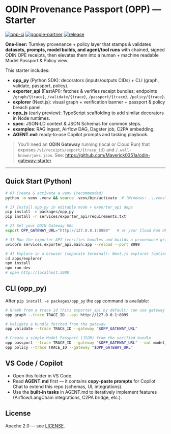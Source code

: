 # ODIN Provenance Passport (OPP) — Starter

[![opp-ci](https://github.com/Maverick0351a/opp-provenance-passport/actions/workflows/ci.yml/badge.svg)](https://github.com/Maverick0351a/opp-provenance-passport/actions)
[![google-partner](https://img.shields.io/badge/Google%20Cloud-Partner-blue?logo=googlecloud&logoColor=white)](https://cloud.google.com/partners)
[![release](https://img.shields.io/github/v/release/Maverick0351a/opp-provenance-passport)](https://github.com/Maverick0351a/opp-provenance-passport/releases)

**One‑liner:** Turnkey provenance + policy layer that stamps & validates **datasets, prompts, model builds, and agent/tool runs** with chained, signed ODIN OPE receipts, then elevates them into a human + machine readable Model Passport & Policy view.

This starter includes:
- **opp_py** (Python SDK): decorators (inputs/outputs CIDs) + CLI (graph, validate, passport, policy).
- **exporter_api** (FastAPI): fetches & verifies receipt bundles; endpoints `/graph/{trace}`, `/validate/{trace}`, `/passport/{trace}`, `/policy/{trace}`.
- **explorer** (Next.js): visual graph + verification banner + passport & policy breach panel.
- **opp_js** (early preview): TypeScript scaffolding to add similar decorators in Node runtimes.
- **spec**: JSON‑LD context & JSON Schemas for common steps.
- **examples**: RAG ingest, Airflow DAG, Dagster job, C2PA embedding.
- **AGENT.md**: ready‑to‑use Copilot prompts and tasking playbook.

> You’ll need an **ODIN Gateway** running (local or Cloud Run) that exposes `/v1/receipts/export/{trace_id}` and `/.well-known/jwks.json`.
> See: https://github.com/Maverick0351a/odin-gateway-starter

---

## Quick Start (Python)

```bash
# 0) Create & activate a venv (recommended)
python -m venv .venv && source .venv/bin/activate  # (Windows: .\.venv\Scripts\Activate.ps1)

# 1) Install opp_py in editable mode + exporter_api deps
pip install -e packages/opp_py
pip install -r services/exporter_api/requirements.txt

# 2) Set your ODIN Gateway URL
export OPP_GATEWAY_URL="http://127.0.0.1:8080"   # or your Cloud Run URL

# 3) Run the exporter API (verifies bundles and builds a provenance graph)
uvicorn services.exporter_api.main:app --reload --port 8099

# 4) Explore in a browser (separate terminal): Next.js explorer (optional)
cd apps/explorer
npm install
npm run dev
# open http://localhost:3000
```

## CLI (opp_py)

After `pip install -e packages/opp_py` the `opp` command is available:

```bash
# Graph from a trace id (hits exporter_api by default; can use gateway directly with --gateway)
opp graph --trace TRACE_ID --api http://127.0.0.1:8099

# Validate a bundle fetched from the gateway
opp validate --trace TRACE_ID --gateway "$OPP_GATEWAY_URL"

# Create a simple Model Passport (JSON) from the verified bundle
opp passport --trace TRACE_ID --gateway "$OPP_GATEWAY_URL" --out model_passport.json
opp policy --trace TRACE_ID --gateway "$OPP_GATEWAY_URL"
```

## VS Code / Copilot

- Open this folder in VS Code.
- Read **AGENT.md** first — it contains **copy‑paste prompts** for Copilot Chat to extend this repo (schemas, UI, integrations).
- Use the **built‑in tasks** in AGENT.md to iteratively implement features (Airflow/LangChain integrations, C2PA bridge, etc.).

## License

Apache 2.0 — see [LICENSE](LICENSE).

